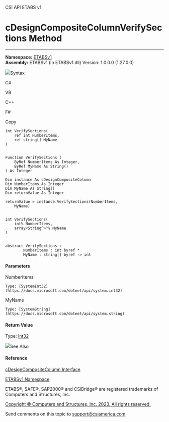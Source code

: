 ﻿

CSI API ETABS v1

# cDesignCompositeColumnVerifySections Method  
  
---  
  
**Namespace:** [ETABSv1](2780f1b8-2033-5289-2298-1cdb2a7508d9.htm)  
**Assembly:** ETABSv1 (in ETABSv1.dll) Version: 1.0.0.0 (1.27.0.0)

![](../icons/SectionExpanded.png)Syntax

C#

VB

C++

F#

Copy

    
    
    int VerifySections(
    	ref int NumberItems,
    	ref string[] MyName
    )
    
    
    Function VerifySections ( 
    	ByRef NumberItems As Integer,
    	ByRef MyName As String()
    ) As Integer
    
    Dim instance As cDesignCompositeColumn
    Dim NumberItems As Integer
    Dim MyName As String()
    Dim returnValue As Integer
    
    returnValue = instance.VerifySections(NumberItems, 
    	MyName)
    
    
    int VerifySections(
    	int% NumberItems, 
    	array<String^>^% MyName
    )
    
    
    abstract VerifySections : 
            NumberItems : int byref * 
            MyName : string[] byref -> int 
    

#### Parameters

NumberItems

    Type: [SystemInt32](https://docs.microsoft.com/dotnet/api/system.int32)  

MyName

    Type: [SystemString](https://docs.microsoft.com/dotnet/api/system.string)  

#### Return Value

Type: [Int32](https://docs.microsoft.com/dotnet/api/system.int32)

![](../icons/SectionExpanded.png)See Also

#### Reference

[cDesignCompositeColumn Interface](5e565810-c33f-2757-e269-ba10feb0414d.htm)

[ETABSv1 Namespace](2780f1b8-2033-5289-2298-1cdb2a7508d9.htm)

ETABS®, SAFE®, SAP2000® and CSiBridge® are registered trademarks of Computers
and Structures, Inc.  

[Copyright © Computers and Structures, Inc. 2023. All rights
reserved.](http://www.csiamerica.com)

Send comments on this topic to
[support@csiamerica.com](mailto:support%40csiamerica.com?Subject=CSI%20API%20ETABS%20v1)

